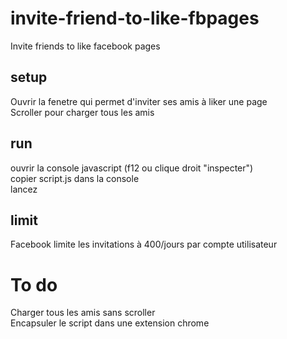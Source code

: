 # invite-friend-to-like-fbpages
Invite friends to like facebook pages
## setup
Ouvrir la fenetre qui permet d'inviter ses amis à liker une page<br>
Scroller pour charger tous les amis
## run
ouvrir la console javascript (f12 ou clique droit "inspecter")<br>
copier script.js dans la console<br>
lancez
## limit
Facebook limite les invitations à 400/jours par compte utilisateur<br>

# To do
Charger tous les amis sans scroller<br>
Encapsuler le script dans une extension chrome
